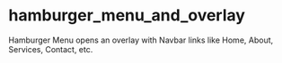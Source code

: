 # hamburger_menu_and_overlay
Hamburger Menu opens an overlay with Navbar links like Home, About, Services, Contact, etc.
